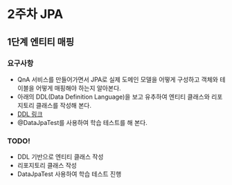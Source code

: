 # 2주차 JPA

## 1단계 엔티티 매핑

### 요구사항
* QnA 서비스를 만들어가면서 JPA로 실제 도메인 모델을 어떻게 구성하고 객체와 테이블을 어떻게 매핑해야 하는지 알아본다.
* 아래의 DDL(Data Definition Language)을 보고 유추하여 엔티티 클래스와 리포지토리 클래스를 작성해 본다.
* [DDL 링크](src/main/resources/data/schema.sql)
* @DataJpaTest를 사용하여 학습 테스트를 해 본다.

### TODO!
* DDL 기반으로 엔티티 클래스 작성
* 리포지토리 클래스 작성
* DataJpaTest 사용하여 학습 테스트 진행

